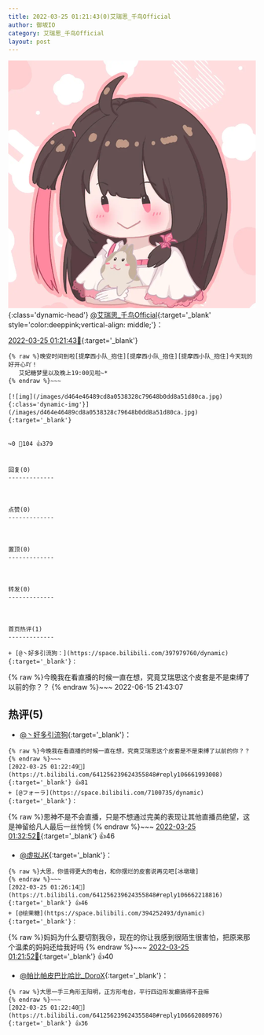 ```yaml
---
title: 2022-03-25 01:21:43(0)艾瑞思_千鸟Official
author: 御坂IO
category: 艾瑞思_千鸟Official
layout: post
---
```


![img](/images/7e08840c56f251de28bdf766b647bd5fe9a5d50a.jpg){:class='dynamic-head'}
[@艾瑞思_千鸟Official](https://space.bilibili.com/1090010845/dynamic){:target='_blank' style='color:deeppink;vertical-align: middle;'}：

[2022-03-25 01:21:43🔗](https://t.bilibili.com/641256239624355848){:target='_blank'}

~~~
{% raw %}晚安时间到啦[提摩西小队_抱住][提摩西小队_抱住][提摩西小队_抱住]今天玩的好开心吖！
   艾妃糖梦里以及晚上19:00见啦~*
{% endraw %}~~~

[![img](/images/d464e46489cd8a0538328c79648b0dd8a51d80ca.jpg){:class='dynamic-img'}](/images/d464e46489cd8a0538328c79648b0dd8a51d80ca.jpg){:target='_blank'}


↪️0 💬104 👍379


回复(0)
-------------



点赞(0)
-------------



置顶(0)
-------------



转发(0)
-------------



首页热评(1)
-------------

+ [@丶好多引流狗：](https://space.bilibili.com/397979760/dynamic){:target='_blank'}：
~~~
{% raw %}今晚我在看直播的时候一直在想，究竟艾瑞思这个皮套是不是束缚了以前的你？？
{% endraw %}~~~
2022-06-15 21:43:07


热评(5)
-------------

+ [@丶好多引流狗](https://space.bilibili.com/397979760/dynamic){:target='_blank'}：
~~~
{% raw %}今晚我在看直播的时候一直在想，究竟艾瑞思这个皮套是不是束缚了以前的你？？
{% endraw %}~~~
[2022-03-25 01:22:49🔗](https://t.bilibili.com/641256239624355848#reply106661993008){:target='_blank'} 👍81
+ [@フォーラ](https://space.bilibili.com/7100735/dynamic){:target='_blank'}：
~~~
{% raw %}思神不是不会直播，只是不想通过完美的表现让其他直播员绝望，这是神留给凡人最后一丝怜悯
{% endraw %}~~~
[2022-03-25 01:32:52🔗](https://t.bilibili.com/641256239624355848#reply106662553952){:target='_blank'} 👍46
+ [@虚拟JK](https://space.bilibili.com/94009831/dynamic){:target='_blank'}：
~~~
{% raw %}大思，你值得更大的电台，和你摆烂的皮套说再见吧[冰墩墩]
{% endraw %}~~~
[2022-03-25 01:26:14🔗](https://t.bilibili.com/641256239624355848#reply106662218816){:target='_blank'} 👍46
+ [@绘茉糖](https://space.bilibili.com/394252493/dynamic){:target='_blank'}：
~~~
{% raw %}妈妈为什么要切割我😢，现在的你让我感到很陌生很害怕，把原来那个温柔的妈妈还给我好吗
{% endraw %}~~~
[2022-03-25 01:21:52🔗](https://t.bilibili.com/641256239624355848#reply106661905344){:target='_blank'} 👍40
+ [@帕比帕皮巴比哈比_DoroX](https://space.bilibili.com/7103238/dynamic){:target='_blank'}：
~~~
{% raw %}大思一手三角形王阳明，正方形电台，平行四边形发癫搞得不丑嘛
{% endraw %}~~~
[2022-03-25 01:22:40🔗](https://t.bilibili.com/641256239624355848#reply106662080976){:target='_blank'} 👍36


